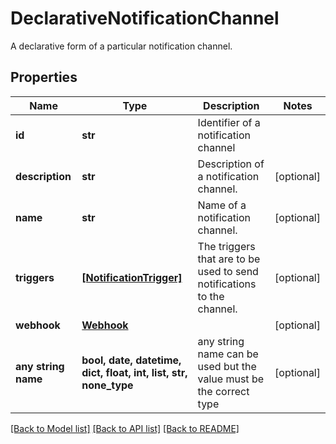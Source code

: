 # DeclarativeNotificationChannel

A declarative form of a particular notification channel.

## Properties
Name | Type | Description | Notes
------------ | ------------- | ------------- | -------------
**id** | **str** | Identifier of a notification channel | 
**description** | **str** | Description of a notification channel. | [optional] 
**name** | **str** | Name of a notification channel. | [optional] 
**triggers** | [**[NotificationTrigger]**](NotificationTrigger.md) | The triggers that are to be used to send notifications to the channel. | [optional] 
**webhook** | [**Webhook**](Webhook.md) |  | [optional] 
**any string name** | **bool, date, datetime, dict, float, int, list, str, none_type** | any string name can be used but the value must be the correct type | [optional]

[[Back to Model list]](../README.md#documentation-for-models) [[Back to API list]](../README.md#documentation-for-api-endpoints) [[Back to README]](../README.md)


